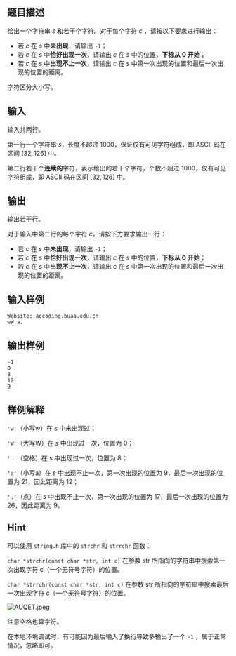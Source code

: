 ## 题目描述

给出一个字符串 $s$ 和若干个字符。对于每个字符 $c$ ，请按以下要求进行输出：

+ 若 $c$ 在 $s$ 中**未出现**，请输出 `-1`；
+ 若 $c$ 在 $s$ 中**恰好出现一次**，请输出 $c$ 在 $s$ 中的位置，**下标从 $0$ 开始**；
+ 若 $c$ 在 $s$ 中**出现不止一次**，请输出 $c$ 在 $s$ 中第一次出现的位置和最后一次出现的位置的距离。

字符区分大小写。

## 输入

输入共两行。

第一行一个字符串 $s$，长度不超过 $1000$，保证仅有可见字符组成，即 ASCII 码在区间 $[32,126]$ 中。

第二行若干个**连续的**字符，表示给出的若干个字符，个数不超过 $1000$，仅有可见字符组成，即 ASCII 码在区间 $[32,126]$ 中。

## 输出

输出若干行。

对于输入中第二行的每个字符 $c$，请按下方要求输出一行：

+ 若 $c$ 在 $s$ 中**未出现**，请输出 `-1`；
+ 若 $c$ 在 $s$ 中**恰好出现一次**，请输出 $c$ 在 $s$ 中的位置，**下标从 $0$ 开始**；
+ 若 $c$ 在 $s$ 中**出现不止一次**，请输出 $c$ 在 $s$ 中第一次出现的位置和最后一次出现的位置的距离。

## 输入样例

    Website: accoding.buaa.edu.cn
    wW a.

## 输出样例

    -1
    0
    8
    12
    9

## 样例解释

`'w'`（小写w）在 $s$ 中未出现过；

`'W'`（大写W）在 $s$ 中出现过一次，位置为 $0$；

`' '`（空格）在 $s$ 中出现过一次，位置为 $8$；

`'a'`（小写a）在 $s$ 中出现不止一次，第一次出现的位置为 $9$，最后一次出现的位置为 $21$，因此距离为 $12$；

`'.'`（点）在 $s$ 中出现不止一次，第一次出现的位置为 $17$，最后一次出现的位置为 $26$，因此距离为 $9$。

## Hint

可以使用 `string.h` 库中的 `strchr` 和 `strrchr` 函数：

`char *strchr(const char *str, int c)` 在参数 str 所指向的字符串中搜索第一次出现字符 c（一个无符号字符）的位置。

`char *strrchr(const char *str, int c)` 在参数 str 所指向的字符串中搜索最后一次出现字符 c（一个无符号字符）的位置。

![AUQET.jpeg](https://i0.imgs.ovh/2023/11/01/AUQET.jpeg)

注意空格也算字符。

在本地环境调试时，有可能因为最后输入了换行导致多输出了一个 `-1` ，属于正常情况，忽略即可。